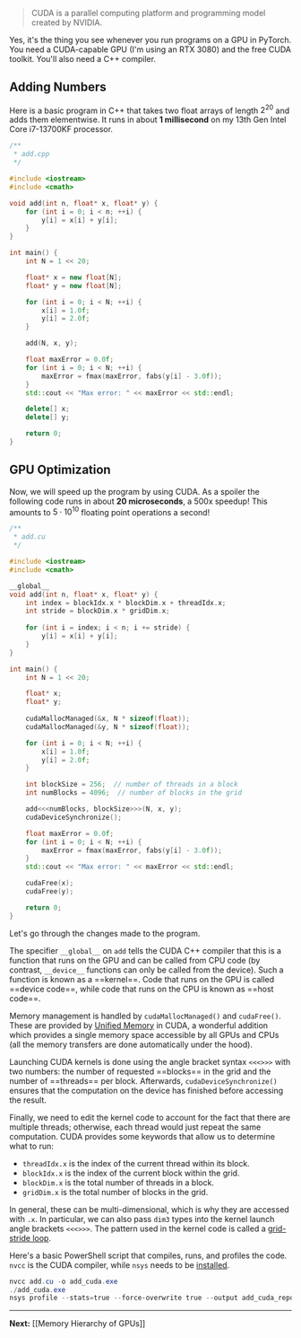 > CUDA is a parallel computing platform and programming model created by NVIDIA.

Yes, it's the thing you see whenever you run programs on a GPU in PyTorch. You need a CUDA-capable GPU (I'm using an RTX 3080) and the free CUDA toolkit. You'll also need a C++ compiler.

## Adding Numbers

Here is a basic program in C++ that takes two float arrays of length $2^{20}$ and adds them elementwise. It runs in about **1 millisecond** on my 13th Gen Intel Core i7-13700KF processor.

```cpp
/**
 * add.cpp
 */

#include <iostream>
#include <cmath>

void add(int n, float* x, float* y) {
    for (int i = 0; i < n; ++i) {
        y[i] = x[i] + y[i];
    }
}

int main() {
    int N = 1 << 20;

    float* x = new float[N];
    float* y = new float[N];

    for (int i = 0; i < N; ++i) {
        x[i] = 1.0f;
        y[i] = 2.0f;
    }

    add(N, x, y);

    float maxError = 0.0f;
    for (int i = 0; i < N; ++i) {
        maxError = fmax(maxError, fabs(y[i] - 3.0f));
    }
    std::cout << "Max error: " << maxError << std::endl;

    delete[] x;
    delete[] y;

    return 0;
}
```

## GPU Optimization

Now, we will speed up the program by using CUDA. As a spoiler the following code runs in about **20 microseconds**, a 500x speedup! This amounts to $5\cdot 10^{10}$ floating point operations a second!

```cpp
/**
 * add.cu
 */

#include <iostream>
#include <cmath>

__global__
void add(int n, float* x, float* y) {
    int index = blockIdx.x * blockDim.x + threadIdx.x;
    int stride = blockDim.x * gridDim.x;
    
    for (int i = index; i < n; i += stride) {
        y[i] = x[i] + y[i];
    }
}

int main() {
    int N = 1 << 20;

    float* x;
    float* y;
    
    cudaMallocManaged(&x, N * sizeof(float));
    cudaMallocManaged(&y, N * sizeof(float));

    for (int i = 0; i < N; ++i) {
        x[i] = 1.0f;
        y[i] = 2.0f;
    }

    int blockSize = 256;  // number of threads in a block
    int numBlocks = 4096;  // number of blocks in the grid

    add<<<numBlocks, blockSize>>>(N, x, y);
    cudaDeviceSynchronize();

    float maxError = 0.0f;
    for (int i = 0; i < N; ++i) {
        maxError = fmax(maxError, fabs(y[i] - 3.0f));
    }
    std::cout << "Max error: " << maxError << std::endl;

    cudaFree(x);
    cudaFree(y);

    return 0;
}
```

Let's go through the changes made to the program.

The specifier `__global__` on `add` tells the CUDA C++ compiler that this is a function that runs on the GPU and can be called from CPU code (by contrast, `__device__` functions can only be called from the device). Such a function is known as a ==kernel==. Code that runs on the GPU is called ==device code==, while code that runs on the CPU is known as ==host code==.

Memory management is handled by `cudaMallocManaged()` and `cudaFree()`. These are provided by [Unified Memory](https://developer.nvidia.com/blog/unified-memory-in-cuda-6/) in CUDA, a wonderful addition which provides a single memory space accessible by all GPUs and CPUs (all the memory transfers are done automatically under the hood).

Launching CUDA kernels is done using the angle bracket syntax `<<<>>>` with two numbers: the number of requested ==blocks== in the grid and the number of ==threads== per block. Afterwards, `cudaDeviceSynchronize()` ensures that the computation on the device has finished before accessing the result.

Finally, we need to edit the kernel code to account for the fact that there are multiple threads; otherwise, each thread would just repeat the same computation. CUDA provides some keywords that allow us to determine what to run:

* `threadIdx.x` is the index of the current thread within its block.
* `blockIdx.x` is the index of the current block within the grid.
* `blockDim.x` is the total number of threads in a block.
* `gridDim.x` is the total number of blocks in the grid.

In general, these can be multi-dimensional, which is why they are accessed with `.x`. In particular, we can also pass `dim3` types into the kernel launch angle brackets `<<<>>>`. The pattern used in the kernel code is called a [grid-stride loop](https://developer.nvidia.com/blog/cuda-pro-tip-write-flexible-kernels-grid-stride-loops/).

Here's a basic PowerShell script that compiles, runs, and profiles the code. `nvcc` is the CUDA compiler, while `nsys` needs to be [installed](https://docs.nvidia.com/nsight-systems/InstallationGuide/index.html).

```PowerShell
nvcc add.cu -o add_cuda.exe
./add_cuda.exe
nsys profile --stats=true --force-overwrite true --output add_cuda_report ./add_cuda.exe
```

---

**Next:** [[Memory Hierarchy of GPUs]]